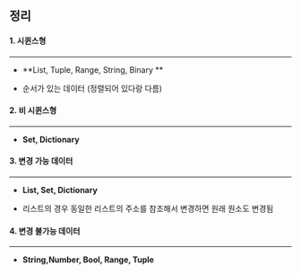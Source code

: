 ## 정리



#### 1. 시퀸스형

-------------------

- **List, Tuple, Range, String, Binary **

- 순서가 있는 데이터 (정렬되어 있다랑 다름)

  

#### 2. 비 시퀸스형

------------------------------

- **Set, Dictionary**



#### 3. 변경 가능 데이터

-----------------------

- **List, Set, Dictionary**

- 리스트의 경우 동일한 리스트의 주소를 참조해서 변경하면 원래 원소도 변경됨



#### 4. 변경 불가능 데이터

----------------------------

- **String,Number, Bool, Range, Tuple**

